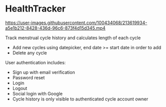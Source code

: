 # HealthTracker

https://user-images.githubusercontent.com/100434068/213619934-a5e1b212-8428-436d-96c6-873f4d15d345.mp4

Track menstrual cycle history and calculates length of each cycle
 - Add new cycles using datepicker, end date >= start date in order to add
 - Delete any cycle

User authentication includes:
 - Sign up with email verification
 - Password reset
 - Login
 - Logout
 - Social login with Google
 - Cycle history is only visible to authenticated cycle account owner




